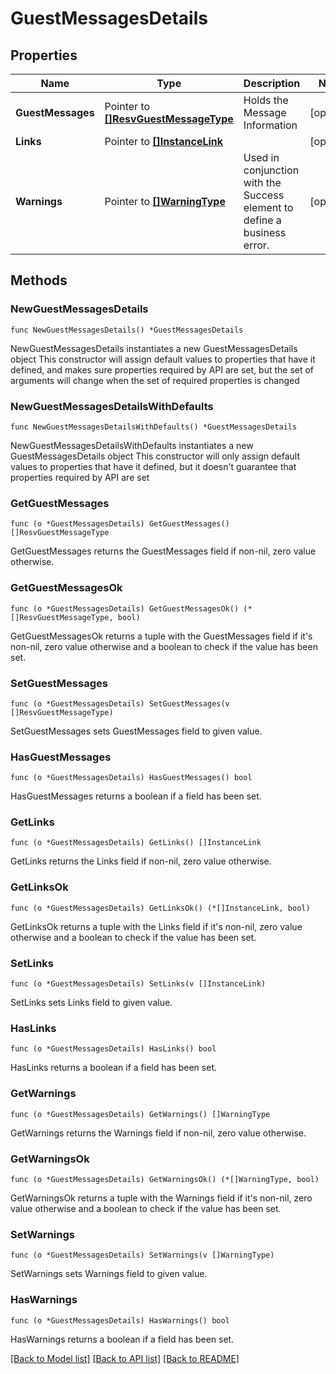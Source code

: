# GuestMessagesDetails

## Properties

Name | Type | Description | Notes
------------ | ------------- | ------------- | -------------
**GuestMessages** | Pointer to [**[]ResvGuestMessageType**](ResvGuestMessageType.md) | Holds the Message Information | [optional] 
**Links** | Pointer to [**[]InstanceLink**](InstanceLink.md) |  | [optional] 
**Warnings** | Pointer to [**[]WarningType**](WarningType.md) | Used in conjunction with the Success element to define a business error. | [optional] 

## Methods

### NewGuestMessagesDetails

`func NewGuestMessagesDetails() *GuestMessagesDetails`

NewGuestMessagesDetails instantiates a new GuestMessagesDetails object
This constructor will assign default values to properties that have it defined,
and makes sure properties required by API are set, but the set of arguments
will change when the set of required properties is changed

### NewGuestMessagesDetailsWithDefaults

`func NewGuestMessagesDetailsWithDefaults() *GuestMessagesDetails`

NewGuestMessagesDetailsWithDefaults instantiates a new GuestMessagesDetails object
This constructor will only assign default values to properties that have it defined,
but it doesn't guarantee that properties required by API are set

### GetGuestMessages

`func (o *GuestMessagesDetails) GetGuestMessages() []ResvGuestMessageType`

GetGuestMessages returns the GuestMessages field if non-nil, zero value otherwise.

### GetGuestMessagesOk

`func (o *GuestMessagesDetails) GetGuestMessagesOk() (*[]ResvGuestMessageType, bool)`

GetGuestMessagesOk returns a tuple with the GuestMessages field if it's non-nil, zero value otherwise
and a boolean to check if the value has been set.

### SetGuestMessages

`func (o *GuestMessagesDetails) SetGuestMessages(v []ResvGuestMessageType)`

SetGuestMessages sets GuestMessages field to given value.

### HasGuestMessages

`func (o *GuestMessagesDetails) HasGuestMessages() bool`

HasGuestMessages returns a boolean if a field has been set.

### GetLinks

`func (o *GuestMessagesDetails) GetLinks() []InstanceLink`

GetLinks returns the Links field if non-nil, zero value otherwise.

### GetLinksOk

`func (o *GuestMessagesDetails) GetLinksOk() (*[]InstanceLink, bool)`

GetLinksOk returns a tuple with the Links field if it's non-nil, zero value otherwise
and a boolean to check if the value has been set.

### SetLinks

`func (o *GuestMessagesDetails) SetLinks(v []InstanceLink)`

SetLinks sets Links field to given value.

### HasLinks

`func (o *GuestMessagesDetails) HasLinks() bool`

HasLinks returns a boolean if a field has been set.

### GetWarnings

`func (o *GuestMessagesDetails) GetWarnings() []WarningType`

GetWarnings returns the Warnings field if non-nil, zero value otherwise.

### GetWarningsOk

`func (o *GuestMessagesDetails) GetWarningsOk() (*[]WarningType, bool)`

GetWarningsOk returns a tuple with the Warnings field if it's non-nil, zero value otherwise
and a boolean to check if the value has been set.

### SetWarnings

`func (o *GuestMessagesDetails) SetWarnings(v []WarningType)`

SetWarnings sets Warnings field to given value.

### HasWarnings

`func (o *GuestMessagesDetails) HasWarnings() bool`

HasWarnings returns a boolean if a field has been set.


[[Back to Model list]](../README.md#documentation-for-models) [[Back to API list]](../README.md#documentation-for-api-endpoints) [[Back to README]](../README.md)


